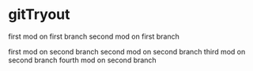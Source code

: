 # gitTryout

first mod on first branch
second mod on first branch


first mod on second branch
second mod on second branch
third mod on second branch
fourth mod on second branch
